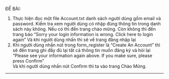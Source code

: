 ĐỀ BÀI:
1. Thực hiện đọc một file Account.txt danh sách người dùng gồm email và password. Kiểm tra xem người dùng có nhập đúng thông tin trong danh sách này không. Nếu có thì đến trang chào mừng. Còn không thì đến trang báo “Sorry your login information is wrong. Click here to login again” Và khi người dùng nhấn thì sẽ về trang đăng nhập lại
2. Khi người dùng nhấn nút trong form_register là “Create An Account” thì sẽ đến trang ghi đầy đủ lại tất cả thông tin muốn đăng ký và hỏi lại 
             “Please see your information again above. If you make sure, please press Confirm”  
Và khi người dùng nhấn nút Confirm thì ta vào trang Chào Mừng.
__________________________________________________________________________________


